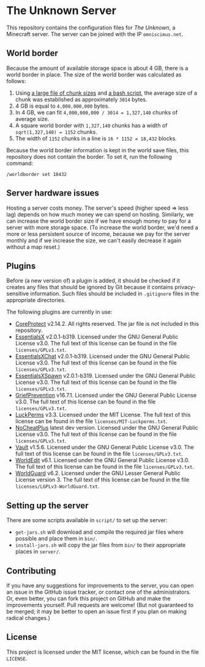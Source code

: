 # The Unknown Server

This repository contains the configuration files for *The Unknown*, a Minecraft server. The server can be joined with the IP `omniscimus.net`.

## World border

Because the amount of available storage space is about 4 GB, there is a world border in place. The size of the world border was calculated as follows:

1. Using [a large file of chunk sizes](https://gist.github.com/haxney/813325) and [a bash script](https://gist.github.com/Omniscimus/0a38f99002c6ecf43cf7857601a76acc), the average size of a chunk was established as approximately `3014` bytes.
1. 4 GB is equal to `4,000,000,000` bytes.
1. In 4 GB, we can fit `4,000,000,000 / 3014 = 1,327,140` chunks of average size.
1. A square world border with `1,327,140` chunks has a width of `sqrt(1,327,140) = 1152` chunks.
1. The width of `1152` chunks in a line is `16 * 1152 = 18,432` blocks.

Because the world border information is kept in the world save files, this repository does not contain the border. To set it, run the following command:

`/worldborder set 18432`

## Server hardware issues

Hosting a server costs money. The server's speed (higher speed => less lag) depends on how much money we can spend on hosting. Similarly, we can increase the world border size if we have enough money to pay for a server with more storage space. (To increase the world border, we'd need a more or less persistent source of income, because we pay for the server monthly and if we increase the size, we can't easily decrease it again without a map reset.)

## Plugins

Before (a new version of) a plugin is added, it should be checked if it creates any files that should be ignored by Git because it contains privacy-sensitive information. Such files should be included in `.gitignore` files in the appropriate directories.

The following plugins are currently in use:

- [CoreProtect](https://www.spigotmc.org/resources/coreprotect.8631/) v2.14.2. All rights reserved. The jar file is not included in this repository.
- [EssentialsX](https://ci.drtshock.net/job/EssentialsX/) v2.0.1-b319. Licensed under the GNU General Public License v3.0. The full text of this license can be found in the file `licenses/GPLv3.txt`.
- [EssentialsXChat](https://ci.drtshock.net/job/EssentialsX/) v2.0.1-b319. Licensed under the GNU General Public License v3.0. The full text of this license can be found in the file `licenses/GPLv3.txt`.
- [EssentialsXSpawn](https://ci.drtshock.net/job/EssentialsX/) v2.0.1-b319. Licensed under the GNU General Public License v3.0. The full text of this license can be found in the file `licenses/GPLv3.txt`.
- [GriefPrevention](https://www.spigotmc.org/resources/griefprevention.1884/) v16.7.1. Licensed under the GNU General Public License v3.0. The full text of this license can be found in the file `licenses/GPLv3.txt`.
- [LuckPerms](https://www.spigotmc.org/resources/luckperms-an-advanced-permissions-plugin.28140/) v3.3. Licensed under the MIT License. The full text of this license can be found in the file `licenses/MIT-Luckperms.txt`.
- [NoCheatPlus](https://github.com/NoCheatPlus/Docs/wiki/Notable-Builds) latest dev version. Licensed under the GNU General Public License v3.0. The full text of this license can be found in the file `licenses/GPLv3.txt`.
- [Vault](http://dev.bukkit.org/bukkit-plugins/vault/) v1.5.6. Licensed under the GNU General Public License v3.0. The full text of this license can be found in the file `licenses/GPLv3.txt`.
- [WorldEdit](http://builds.enginehub.org/) v6.1. Licensed under the GNU General Public License v3.0. The full text of this license can be found in the file `licenses/GPLv3.txt`.
- [WorldGuard](http://builds.enginehub.org/) v6.2. Licensed under the GNU Lesser General Public License version 3. The full text of this license can be found in the file `licenses/LGPLv3-WorldGuard.txt`.

## Setting up the server

There are some scripts available in `script/` to set up the server:

- `get-jars.sh` will download and compile the required jar files where possible and place them in `bin/`.
- `install-jars.sh` will copy the jar files from `bin/` to their appropriate places in `server/`.

## Contributing

If you have any suggestions for improvements to the server, you can open an issue in the GitHub issue tracker, or contact one of the administrators. Or, even better, you can fork this project on GitHub and make the improvements yourself. Pull requests are welcome! (But not guaranteed to be merged; it may be better to open an issue first if you plan on making radical changes.)

## License

This project is licensed under the MIT license, which can be found in the file `LICENSE`.

